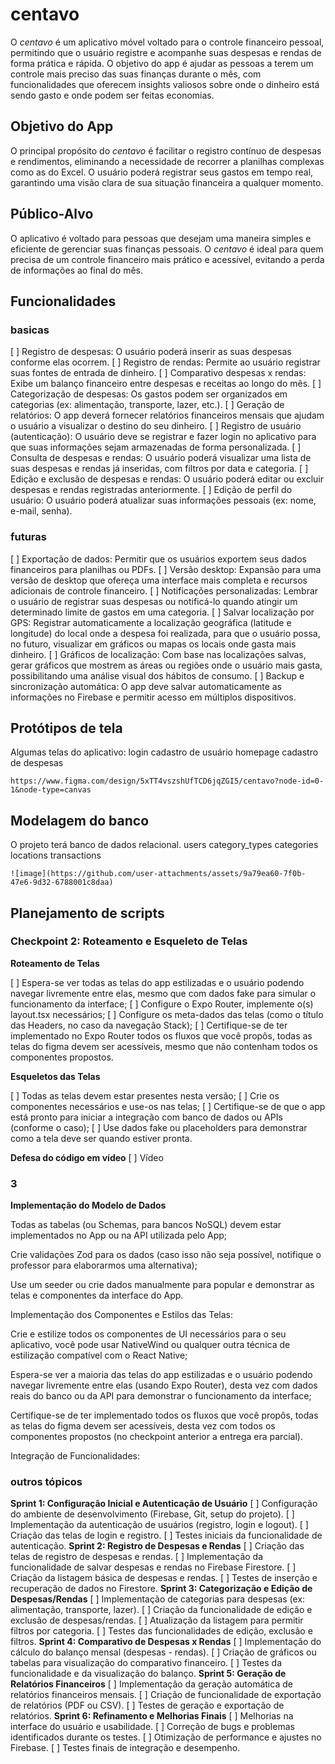 # centavo

O _centavo_ é um aplicativo móvel voltado para o controle financeiro pessoal, permitindo que o usuário registre e acompanhe suas despesas e rendas de forma prática e rápida. O objetivo do app é ajudar as pessoas a terem um controle mais preciso das suas finanças durante o mês, com funcionalidades que oferecem insights valiosos sobre onde o dinheiro está sendo gasto e onde podem ser feitas economias.

## Objetivo do App

O principal propósito do _centavo_ é facilitar o registro contínuo de despesas e rendimentos, eliminando a necessidade de recorrer a planilhas complexas como as do Excel. O usuário poderá registrar seus gastos em tempo real, garantindo uma visão clara de sua situação financeira a qualquer momento.

## Público-Alvo

O aplicativo é voltado para pessoas que desejam uma maneira simples e eficiente de gerenciar suas finanças pessoais. O _centavo_ é ideal para quem precisa de um controle financeiro mais prático e acessível, evitando a perda de informações ao final do mês.

## Funcionalidades

### basicas

[ ] Registro de despesas: O usuário poderá inserir as suas despesas conforme elas ocorrem.
[ ] Registro de rendas: Permite ao usuário registrar suas fontes de entrada de dinheiro.
[ ] Comparativo despesas x rendas: Exibe um balanço financeiro entre despesas e receitas ao longo do mês.
[ ] Categorização de despesas: Os gastos podem ser organizados em categorias (ex: alimentação, transporte, lazer, etc.).
[ ] Geração de relatórios: O app deverá fornecer relatórios financeiros mensais que ajudam o usuário a visualizar o destino do seu dinheiro.
[ ] Registro de usuário (autenticação): O usuário deve se registrar e fazer login no aplicativo para que suas informações sejam armazenadas de forma personalizada.
[ ] Consulta de despesas e rendas: O usuário poderá visualizar uma lista de suas despesas e rendas já inseridas, com filtros por data e categoria.
[ ] Edição e exclusão de despesas e rendas: O usuário poderá editar ou excluir despesas e rendas registradas anteriormente.
[ ] Edição de perfil do usuário: O usuário poderá atualizar suas informações pessoais (ex: nome, e-mail, senha).

### futuras

[ ] Exportação de dados: Permitir que os usuários exportem seus dados financeiros para planilhas ou PDFs.
[ ] Versão desktop: Expansão para uma versão de desktop que ofereça uma interface mais completa e recursos adicionais de controle financeiro.
[ ] Notificações personalizadas: Lembrar o usuário de registrar suas despesas ou notificá-lo quando atingir um determinado limite de gastos em uma categoria.
[ ] Salvar localização por GPS: Registrar automaticamente a localização geográfica (latitude e longitude) do local onde a despesa foi realizada, para que o usuário possa, no futuro, visualizar em gráficos ou mapas os locais onde gasta mais dinheiro.
[ ] Gráficos de localização: Com base nas localizações salvas, gerar gráficos que mostrem as áreas ou regiões onde o usuário mais gasta, possibilitando uma análise visual dos hábitos de consumo.
[ ] Backup e sincronização automática: O app deve salvar automaticamente as informações no Firebase e permitir acesso em múltiplos dispositivos.

## Protótipos de tela

Algumas telas do aplicativo:
login
cadastro de usuário
homepage
cadastro de despesas

    https://www.figma.com/design/5xTT4vszshUfTCD6jqZGI5/centavo?node-id=0-1&node-type=canvas

## Modelagem do banco

O projeto terá banco de dados relacional.
users
category_types
categories
locations
transactions

    ![image](https://github.com/user-attachments/assets/9a79ea60-7f0b-47e6-9d32-6788001c8daa)

## Planejamento de scripts

### **Checkpoint 2: Roteamento e Esqueleto de Telas**

**Roteamento de Telas**

[ ] Espera-se ver todas as telas do app estilizadas e o usuário podendo navegar livremente entre elas, mesmo que com dados fake para simular o funcionamento da interface;
[ ] Configure o Expo Router, implemente o(s) layout.tsx necessários;
[ ] Configure os meta-dados das telas (como o título das Headers, no caso da navegação Stack);
[ ] Certifique-se de ter implementado no Expo Router todos os fluxos que você propôs, todas as telas do figma devem ser acessíveis, mesmo que não contenham todos os componentes propostos.

**Esqueletos das Telas**

[ ] Todas as telas devem estar presentes nesta versão;
[ ] Crie os componentes necessários e use-os nas telas;
[ ] Certifique-se de que o app está pronto para iniciar a integração com banco de dados ou APIs (conforme o caso);
[ ] Use dados fake ou placeholders para demonstrar como a tela deve ser quando estiver pronta.

**Defesa do código em vídeo**
[ ] Vídeo

### 3

**Implementação do Modelo de Dados**

Todas as tabelas (ou Schemas, para bancos NoSQL) devem estar implementados no App ou na API utilizada pelo App;

Crie validações Zod para os dados (caso isso não seja possível, notifique o professor para elaborarmos uma alternativa);

Use um seeder ou crie dados manualmente para popular e demonstrar as telas e componentes da interface do App.

Implementação dos Componentes e Estilos das Telas:

Crie e estilize todos os componentes de UI necessários para o seu aplicativo, você pode usar NativeWind ou qualquer outra técnica de estilização compatível com o React Native;

Espera-se ver a maioria das telas do app estilizadas e o usuário podendo navegar livremente entre elas (usando Expo Router), desta vez com dados reais do banco ou da API para demonstrar o funcionamento da interface;

Certifique-se de ter implementado todos os fluxos que você propôs, todas as telas do figma devem ser acessíveis, desta vez com todos os componentes propostos (no checkpoint anterior a entrega era parcial).

Integração de Funcionalidades:

### outros tópicos

**Sprint 1: Configuração Inicial e Autenticação de Usuário**
[ ] Configuração do ambiente de desenvolvimento (Firebase, Git, setup do projeto).
[ ] Implementação da autenticação de usuários (registro, login e logout).
[ ] Criação das telas de login e registro.
[ ] Testes iniciais da funcionalidade de autenticação.
**Sprint 2: Registro de Despesas e Rendas**
[ ] Criação das telas de registro de despesas e rendas.
[ ] Implementação da funcionalidade de salvar despesas e rendas no Firebase Firestore.
[ ] Criação da listagem básica de despesas e rendas.
[ ] Testes de inserção e recuperação de dados no Firestore.
**Sprint 3: Categorização e Edição de Despesas/Rendas**
[ ] Implementação de categorias para despesas (ex: alimentação, transporte, lazer).
[ ] Criação da funcionalidade de edição e exclusão de despesas/rendas.
[ ] Atualização da listagem para permitir filtros por categoria.
[ ] Testes das funcionalidades de edição, exclusão e filtros.
**Sprint 4: Comparativo de Despesas x Rendas**
[ ] Implementação do cálculo do balanço mensal (despesas - rendas).
[ ] Criação de gráficos ou tabelas para visualização do comparativo financeiro.
[ ] Testes da funcionalidade e da visualização do balanço.
**Sprint 5: Geração de Relatórios Financeiros**
[ ] Implementação da geração automática de relatórios financeiros mensais.
[ ] Criação de funcionalidade de exportação de relatórios (PDF ou CSV).
[ ] Testes de geração e exportação de relatórios.
**Sprint 6: Refinamento e Melhorias Finais**
[ ] Melhorias na interface do usuário e usabilidade.
[ ] Correção de bugs e problemas identificados durante os testes.
[ ] Otimização de performance e ajustes no Firebase.
[ ] Testes finais de integração e desempenho.
